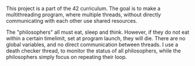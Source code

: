 This project is a part of the 42 curriculum. The goal is to make a multithreading program, where multiple threads, without directly communicating with each other use shared resources.

The "philosophers" all must eat, sleep and think. However, if they do not eat within a certain timelimit, set at program launch, they will die. There are no global variables, and no direct communication between threads. 
I use a death checker thread, to monitor the status of all philosophers, while the philosophers simply focus on repeating their loop. 
